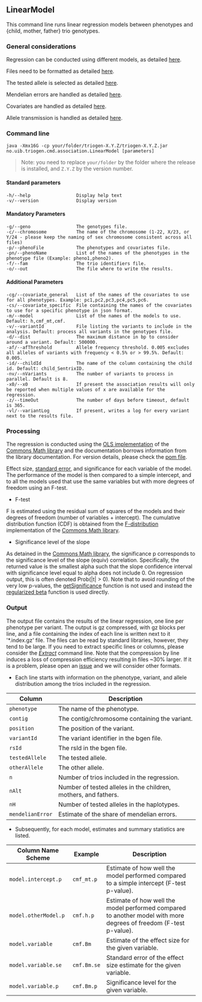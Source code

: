## LinearModel

This command line runs linear regression models between phenotypes and {child, mother, father} trio genotypes. 

### General considerations

Regression can be conducted using different models, as detailed [here](../Models.md).

Files need to be formatted as detailed [here](../FileFormats.md).

The tested allele is selected as detailed [here](../AlleleFrequency.md).

Mendelian errors are handled as detailed [here](../MendelianErrors.md).

Covariates are handled as detailed [here](../Covariates.md).

Allele transmission is handled as detailed [here](../Transmission.md).


### Command line

```
java -Xmx16G -cp your/folder/triogen-X.Y.Z/triogen-X.Y.Z.jar no.uib.triogen.cmd.association.LinearModel [parameters]
```

> Note: you need to replace `your/folder` by the folder where the release is installed, and `Z.Y.Z` by the version number.


#### Standard parameters

```
-h/--help                 Display help text
-v/--version              Display version
```


#### Mandatory Parameters

```
-g/--geno                 The genotypes file.
-c/--chromosome           The name of the chromosome (1-22, X/23, or Y/24 - please keep the naming of sex chromosome consistent across all files)
-p/--phenoFile            The phenotypes and covariates file.
-pn/--phenoName           List of the names of the phenotypes in the phenotype file (Example: pheno1,pheno2).
-f/--fam                  The trio identifiers file.
-o/--out                  The file where to write the results.
```


#### Additional Parameters

```
-cg/--covariate_general   List of the names of the covariates to use for all phenotypes. Example: pc1,pc2,pc3,pc4,pc5,pc6.
-cs/--covariate_specific  File containing the names of the covariates to use for a specific phenotype in json format.
-m/--model                List of the names of the models to use. Default: h,cmf_mt,cmf.
-v/--variantId            File listing the variants to include in the analysis. Default: process all variants in the genotypes file.
-d/--dist                 The maximum distance in bp to consider around a variant. Default: 500000.
-af/--afThreshold         Allele frequency threshold. 0.005 excludes all alleles of variants with frequency < 0.5% or > 99.5%. Default: 0.005.
-id/--childId             The name of the column containing the child id. Default: child_SentrixID.
-nv/--nVariants           The number of variants to process in parallel. Default is 8.
-x0/--x0                  If present the association results will only be reported when multiple values of x are available for the regression.
-z/--timeOut              The number of days before timeout, default is 365.
-vl/--variantLog          If present, writes a log for every variant next to the results file.
```


### Processing

The regression is conducted using the [OLS implementation](http://commons.apache.org/proper/commons-math/javadocs/api-3.6/org/apache/commons/math3/stat/regression/OLSMultipleLinearRegression.html) of the [Commons Math library](http://commons.apache.org/proper/commons-math/) and the documentation borrows information from the library documentation. For version details, please check the [pom file](https://github.com/mvaudel/trioGen/blob/master/pom.xml). 

Effect size, [standard error](http://www.xycoon.com/standerrorb(1).htm), and significance for each variable of the model. The performance of the model is then compared to a simple intercept, and to all the models used that use the same variables but with more degrees of freedom using an F-test.

- F-test

F is estimated using the residual sum of squares of the models and their degrees of freedom (number of variables + intercept). The cumulative distribution function (CDF) is obtained from the [F-distribution](http://commons.apache.org/proper/commons-math/javadocs/api-3.6/org/apache/commons/math3/distribution/FDistribution.html) implementation of the [Commons Math library](http://commons.apache.org/proper/commons-math/).

- Significance level of the slope

As detained in the [Commons Math library](http://commons.apache.org/proper/commons-math/javadocs/api-3.6/org/apache/commons/math3/stat/regression/SimpleRegression.html#getSignificance()), the significance p corresponds to the significance level of the slope (equiv) correlation. Specifically, the returned value is the smallest alpha such that the slope confidence interval with significance level equal to alpha does not include 0. On regression output, this is often denoted Prob(|t| > 0). Note that to avoid rounding of the very low p-values, the [getSignificance](http://commons.apache.org/proper/commons-math/javadocs/api-3.6/org/apache/commons/math3/stat/regression/SimpleRegression.html#getSignificance()) function is not used and instead the [regularized beta](http://commons.apache.org/proper/commons-math/javadocs/api-3.6/org/apache/commons/math3/special/Beta.html#regularizedBeta(double,%20double,%20double,%20double)) function is used directly.


### Output

The output file contains the results of the linear regression, one line per phenotype per variant. The output is gz compressed, with gz blocks per line, and a file containing the index of each line is written next to it '*.index.gz' file. The files can be read by standard libraries, however, they tend to be large. If you need to extract specific lines or columns, please consider the [_Extract_](Extract.md) command line. Note that the compression by line induces a loss of compression efficiency resulting in files ~30% larger. If it is a problem, please open an [issue](https://github.com/mvaudel/trioGen/issues) and we will consider other formats.

- Each line starts with information on the phenotype, variant, and allele distribution among the trios included in the regression.

| Column | Description |
| ------ | ----------- |
| `phenotype` | The name of the phenotype. |
| `contig` | The contig/chromosome containing the variant. |
| `position` | The position of the variant. |
| `variantId` | The variant identifier in the bgen file. |
| `rsId` | The rsId in the bgen file. |
| `testedAllele` | The tested allele. |
| `otherAllele` | The other allele. |
| `n` | Number of trios included in the regression. |
| `nAlt` | Number of tested alleles in the children, mothers, and fathers. |
| `nH` | Number of tested alleles in the haplotypes. |
| `mendelianError` | Estimate of the share of mendelian errors. |

- Subsequently, for each model, estimates and summary statistics are listed.

| Column Name Scheme | Example | Description |
| ------------------ | ------- | ----------- |
| `model.intercept.p` | `cmf_mt.p` | Estimate of how well the model performed compared to a simple intercept (F-test p-value). |
| `model.otherModel.p` | `cmf.h.p` | Estimate of how well the model performed compared to another model with more degrees of freedom (F-test p-value). |
| `model.variable` | `cmf.Bm` | Estimate of the effect size for the given variable. |
| `model.variable.se` | `cmf.Bm.se` | Standard error of the effect size estimate for the given variable. |
| `model.variable.p` | `cmf.Bm.p` | Significance level for the given variable. |

